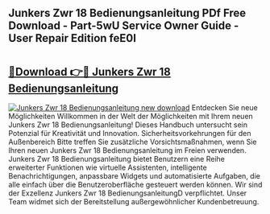 ## Junkers Zwr 18 Bedienungsanleitung PDf Free Download - Part-5wU Service Owner Guide - User Repair Edition feE0I

# <h2><a href="http://df2h2w.blite.top/?on=Junkers+Zwr+18+Bedienungsanleitung">🔗Download 👉🔴 Junkers Zwr 18 Bedienungsanleitung</a></h2>

[![Junkers Zwr 18 Bedienungsanleitung new download](https://i.imgur.com/lujVjoI.png)](http://df2h2w.blite.top/?on=Junkers+Zwr+18+Bedienungsanleitung)
Entdecken Sie neue Möglichkeiten Willkommen in der Welt der Möglichkeiten mit Ihrem neuen Junkers Zwr 18 Bedienungsanleitung! Dieses Handbuch untersucht sein Potenzial für Kreativität und Innovation. Sicherheitsvorkehrungen für den Außenbereich Bitte treffen Sie zusätzliche Vorsichtsmaßnahmen, wenn Sie Ihren neuen Junkers Zwr 18 Bedienungsanleitung im Freien verwenden. Junkers Zwr 18 Bedienungsanleitung bietet Benutzern eine Reihe erweiterter Funktionen wie virtuelle Assistenten, intelligente Benachrichtigungen, anpassbare Widgets und automatisierte Aufgaben, die alle einfach über die Benutzeroberfläche gesteuert werden können. Wir sind der Exzellenz Junkers Zwr 18 BedienungsanleitungD verpflichtet. Unser Team widmet sich der Bereitstellung außergewöhnlicher Kundenbetreuung.
